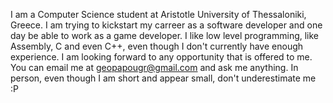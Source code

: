 I am a Computer Science student at Aristotle University of Thessaloniki, Greece.
I am trying to kickstart my carreer as a software developer and one day be able to work as a game developer.
I like low level programming, like Assembly, C and even C++, even though I don't currently have enough experience.
I am looking forward to any opportunity that is offered to me.
You can email me at geopapougr@gmail.com and ask me anything.
In person, even though I am short and appear small, don't underestimate me :P

